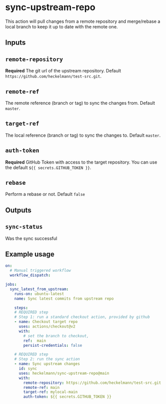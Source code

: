 # sync-upstream-repo

This action will pull changes from a remote repository and merge/rebase a local branch to keep it up to date with the remote one.

## Inputs

## `remote-repository`

**Required** The git url of the upstream repository. Default `https://github.com/heckelmann/test-src.git`.

## `remote-ref`

The remote reference (branch or tag) to sync the changes from. Default `master`.

## `target-ref`

The local reference (branch or tag) to sync the changes to. Default `master`.

## `auth-token`

**Required** GitHub Token with access to the target repository. You can use the default `${{ secrets.GITHUB_TOKEN }}`.

## `rebase`
    
Perform a rebase or not. Default `false`

## Outputs

## `sync-status`

Was the sync successful

## Example usage

```yaml
on:
  # Manual triggered workflow
  workflow_dispatch:

jobs:  
  sync_latest_from_upstream:
    runs-on: ubuntu-latest
    name: Sync latest commits from upstream repo

    steps:
    # REQUIRED step
    # Step 1: run a standard checkout action, provided by github
    - name: Checkout target repo
      uses: actions/checkout@v2
      with:
        # set the branch to checkout,
        ref:  main
        persist-credentials: false

    # REQUIRED step
    # Step 2: run the sync action
    - name: Sync upstream changes
      id: sync
      uses: heckelmann/sync-upstream-repo@main
      with:
        remote-repository: https://github.com/heckelmann/test-src.git
        remote-ref: main
        target-ref: mylocal-main
        auth-token: ${{ secrets.GITHUB_TOKEN }}

```